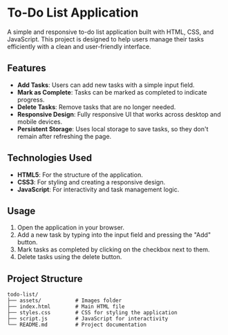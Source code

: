 # To-Do List Application

A simple and responsive to-do list application built with HTML, CSS, and JavaScript. This project is designed to help users manage their tasks efficiently with a clean and user-friendly interface.

## Features

- **Add Tasks**: Users can add new tasks with a simple input field.
- **Mark as Complete**: Tasks can be marked as completed to indicate progress.
- **Delete Tasks**: Remove tasks that are no longer needed.
- **Responsive Design**: Fully responsive UI that works across desktop and mobile devices.
- **Persistent Storage**: Uses local storage to save tasks, so they don't remain after refreshing the page.


## Technologies Used

- **HTML5**: For the structure of the application.
- **CSS3**: For styling and creating a responsive design.
- **JavaScript**: For interactivity and task management logic.

## Usage

1. Open the application in your browser.
2. Add a new task by typing into the input field and pressing the "Add" button.
3. Mark tasks as completed by clicking on the checkbox next to them.
4. Delete tasks using the delete button.

## Project Structure

```
todo-list/
├── assets/           # Images folder
├── index.html        # Main HTML file
├── styles.css        # CSS for styling the application
├── script.js         # JavaScript for interactivity
└── README.md         # Project documentation
```

